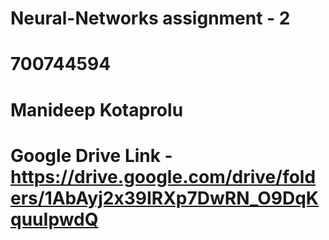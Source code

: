 # Neural-Networks assignment - 2
# 700744594
# Manideep Kotaprolu
# Google Drive Link - https://drive.google.com/drive/folders/1AbAyj2x39IRXp7DwRN_O9DqKquuIpwdQ
